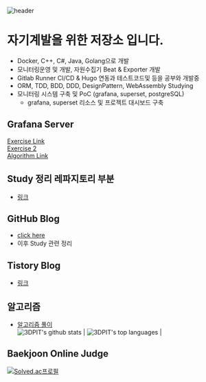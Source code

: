 ![header](https://capsule-render.vercel.app/api?type=slice&color=auto&height=300&section=header&text=StudySpace%203DPIT&fontSize=90)
# 자기계발을 위한 저장소 입니다.
- Docker, C++, C#, Java, Golang으로 개발
- 모니터링운영 및 개발, 자원수집기 Beat & Exporter 개발
- Gitlab Runner CI/CD & Hugo 연동과 테스트코드및 등을 공부와 개발중
- ORM, TDD, BDD, DDD, DesignPattern, WebAssembly Studying
- 모니터링 시스템 구축 및 PoC (grafana, superset, postgreSQL)
  - grafana, superset 리소스 및 프로젝트 대시보드 구축
## Grafana Server
[Exercise Link](http://kyeongmin.iptime.org:3000/d/7iZhYOPnk12/undong_daesibodeu)  
[Exercise 2](http://kyeongmin.iptime.org:3000/d/7iZhYOPnk12/undong_daesibodeu?orgId=11)  
[Algorithm Link](http://kyeongmin.iptime.org:3000/d/WDdGepy7k/algorithm?orgId=1&from=1640962800000&to=1672498799999)  
## Study 정리 레파지토리 부분
- [링크](https://github.com/3DPIT/study/tree/master/02.studyData)
## GitHub Blog 
- [click here](https://3dpit.github.io)
- 이후 Study 관련 정리

## Tistory Blog
- [링크](https://3dpit.tistory.com/)  

## 알고리즘
- [알고리즘 풀이](https://github.com/3DPIT/study/tree/master/02.studyData/10.Algorithm)  
![3DPIT's github stats](https://github-readme-stats.vercel.app/api?username=3DPIT&show_icons=true&title_color=f6c32c&icon_color=f6c32c&text_color=9f9f9f&bg_color=151515&count_private=true) | ![3DPIT's top languages](https://github-readme-stats.vercel.app/api/top-langs/?username=3DPIT&show_icons=true&title_color=f6c32c&icon_color=f6c32c&text_color=9f9f9f&bg_color=151515&count_private=true&layout=compact) |

 ## Baekjoon Online Judge
 [![Solved.ac프로필](http://mazassumnida.wtf/api/v2/generate_badge?boj=ferrari0817)](https://solved.ac/ferrari0817)
<!--
**3DPIT/3DPIT** is a ✨ _special_ ✨ repository because its `README.md` (this file) appears on your GitHub profile.
Here are some ideas to get you started:

- 🔭 I’m currently working on ...
- 🌱 I’m currently learning ...
- 👯 I’m looking to collaborate on ...
- 🤔 I’m looking for help with ...
- 💬 Ask me about ...
- 📫 How to reach me: ...
- 😄 Pronouns: ...
- ⚡ Fun fact: ...
-->
